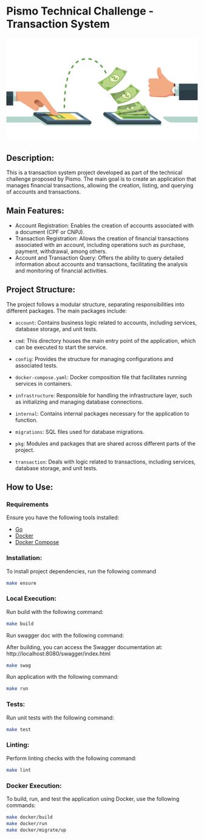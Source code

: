 # Pismo Technical Challenge - Transaction System
![Transaction System](docs/transactions.png)
## Description:
This is a transaction system project developed as part of the technical challenge proposed by Pismo.
The main goal is to create an application that manages financial transactions, allowing the creation, listing, and querying of accounts and transactions.



## Main Features:
- Account Registration: Enables the creation of accounts associated with a document (CPF or CNPJ).
- Transaction Registration: Allows the creation of financial transactions associated with an account, including operations such as purchase, payment, withdrawal, among others.
- Account and Transaction Query: Offers the ability to query detailed information about accounts and transactions, facilitating the analysis and monitoring of financial activities.



## Project Structure:
The project follows a modular structure, separating responsibilities into different packages.
The main packages include:

- `account`: Contains business logic related to accounts, including services, database storage, and unit tests.

- `cmd`: This directory houses the main entry point of the application, which can be executed to start the service.

- `config`: Provides the structure for managing configurations and associated tests.

- `docker-compose.yaml`: Docker composition file that facilitates running services in containers.

- `infrastructure`: Responsible for handling the infrastructure layer, such as initializing and managing database connections.

- `internal`: Contains internal packages necessary for the application to function.

- `migrations`: SQL files used for database migrations.

- `pkg`: Modules and packages that are shared across different parts of the project.

- `transaction`: Deals with logic related to transactions, including services, database storage, and unit tests.



## How to Use:

### Requirements
Ensure you have the following tools installed:
- [Go](https://golang.org/dl/)
- [Docker](https://docs.docker.com/get-docker/)
- [Docker Compose](https://docs.docker.com/compose/install/)

### Installation:
  To install project dependencies, run the following command
  ```bash
  make ensure
  ```
### Local Execution:
  Run build with the following command:
  ```bash
  make build
  ```

  Run swagger doc with the following command:
  
  After building, you can access the Swagger documentation at:
  http://localhost:8080/swagger/index.html

  ```bash
  make swag
  ```  
  
  Run application with the following command:
  ```bash
  make run
  ```
### Tests:
  Run unit tests with the following command:
  ```bash 
  make test
  ```
### Linting:
  Perform linting checks with the following command:
  ```bash 
  make lint
  ```
### Docker Execution:
  To build, run, and test the application using Docker, use the following commands:
  ```bash
  make docker/build
  make docker/run
  make docker/migrate/up
  ```

